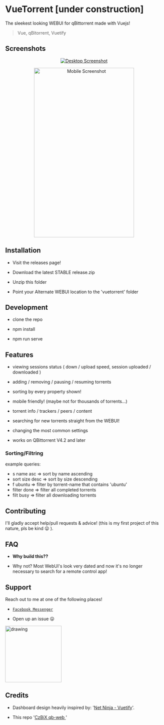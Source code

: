 # VueTorrent [under construction]

The sleekest looking WEBUI for qBittorrent made with Vuejs!

> Vue, qBitorrent, Vuetify

## Screenshots

<p  align="center">
<a  href="https://imgur.com/xgwECT2.png"><img  src="https://imgur.com/xgwECT2.png"  title="Desktop"  alt="Desktop Screenshot" ></a>
</p>

<p  align="center">
<a  href="https://i.imgur.com/SUOEyy9.png"><img  src="https://i.imgur.com/SUOEyy9.png"  title="Mobile"  alt="Mobile Screenshot"  width="320"  height="540"></a>
</p>

## Installation

-   Visit the releases page!

-   Download the latest STABLE release.zip

-   Unzip this folder

-   Point your Alternate WEBUI location to the 'vuetorrent' folder

## Development

-   clone the repo

*   npm install

-   npm run serve

## Features

-   viewing sessions status ( down / upload speed, session uploaded / downloaded )

-   adding / removing / pausing / resuming torrents

*   sorting by every property shown!

-   mobile friendly! (maybe not for thousands of torrents...)

-   torrent info / trackers / peers / content

-   searching for new torrents straight from the WEBUI!

-   changing the most common settings

*   works on QBittorrent V4.2 and later

### Sorting/Filtring

example queries:

-   s name asc => sort by name ascending
-   sort size desc => sort by size descending
-   f ubuntu => filter by torrent-name that contains 'ubuntu'
-   filter done => filter all completed torrents
-   filt busy => filter all downloading torrents

## Contributing

I'll gladly accept help/pull requests & advice! (this is my first project of this nature, pls be kind 😛 ).

## FAQ

-   **Why build this??**

*   Why not? Most WebUI's look very dated and now it's no longer necessary to search for a remote control app!

## Support

Reach out to me at one of the following places!

-   <a  href="https://m.me/WijnsDaan"  target="_blank">`Facebook Messenger`</a>

*   Open up an issue 😛

[<img src="https://cdn.buymeacoffee.com/buttons/lato-blue.png" alt="drawing" width="180"/>](https://www.buymeacoffee.com/wdaan 'Buy me a coffee')

## Credits

-   Dashboard design heavily inspired by: '[Net Ninja - Vuetify](https://github.com/iamshaunjp/vuetify-playlist)'.

*   This repo '[CzBiX qb-web ](https://github.com/CzBiX/qb-web)'
